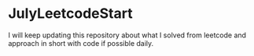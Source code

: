 # JulyLeetcodeStart
I will keep updating this repository about what I solved from leetcode and approach in short with code if possible daily.
